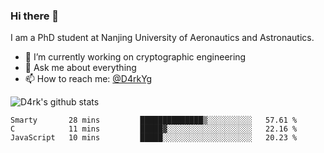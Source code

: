 ### Hi there 👋

I am a PhD student at Nanjing University of Aeronautics and Astronautics.

- 🔭 I’m currently working on cryptographic engineering
- 💬 Ask me about everything
- 📫 How to reach me: [@D4rkYg](https://twitter.com/D4rkYg)

![D4rk's github stats](https://github-readme-stats.vercel.app/api?username=dd4rk&show_icons=true&title_color=fff&icon_color=79ff97&text_color=9f9f9f&bg_color=151515)

<!--START_SECTION:waka-->
```text
Smarty       28 mins         ██████████████▒░░░░░░░░░░   57.61 % 
C            11 mins         █████▓░░░░░░░░░░░░░░░░░░░   22.16 % 
JavaScript   10 mins         █████░░░░░░░░░░░░░░░░░░░░   20.23 % 
```
<!--END_SECTION:waka-->
